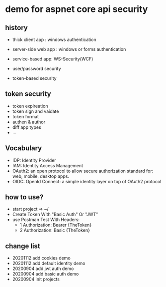 # demo for aspnet core api security

## history

- thick client app : windows authentication
- server-side web app : windows or forms authentication
- service-based app: WS-Security(WCF)


- user/password security
- token-based security


## token security

- token expireation
- token sign and vaidate
- token format
- authen & author
- diff app types
- ...

## Vocabulary

- IDP: Identity Provider
- IAM: Identity Access Management
- OAuth2: an open protocol to allow secure authorization standard for: web, mobile, desktop apps.
- OIDC: OpenId Connect: a simple identity layer on top of OAuth2 protocol

## how to use?

- start project =>  ~/
- Create Token With "Basic Auth" Or "JWT"
- use Postman Test With Headers:
	- 1 Authorization: Bearer {TheToken}
	- 2 Authorization: Basic {TheToken}

## change list

- 20201112 add cookies demo
- 20201112 add default identity demo
- 20200904 add jwt auth demo
- 20200904 add basic auth demo
- 20200904 init projects